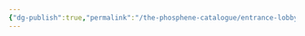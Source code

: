```yaml
---
{"dg-publish":true,"permalink":"/the-phosphene-catalogue/entrance-lobby/","tags":["tpc-location"],"noteIcon":""}
---
```


